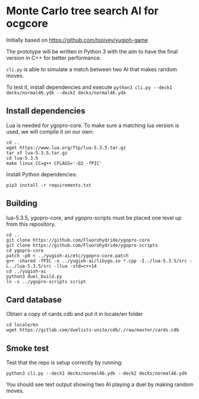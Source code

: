 # Monte Carlo tree search AI for ocgcore

Initially based on https://github.com/tspivey/yugioh-game

The prototype will be written in Python 3 with the aim to have the final version in C++ for better performance.

`cli.py` is able to simulate a match between two AI that makes random moves. 

To test it, install dependencies and execute `python3 cli.py --deck1 decks/normal46.ydk --deck2 decks/normal46.ydk`


## Install dependencies
Lua is needed for ygopro-core. To make sure a matching lua version is used, we will compile it on our own:
```
cd ..
wget https://www.lua.org/ftp/lua-5.3.5.tar.gz
tar xf lua-5.3.5.tar.gz
cd lua-5.3.5
make linux CC=g++ CFLAGS='-O2 -fPIC'
```

Install Python dependencies:
```
pip3 install -r requirements.txt
```

## Building

lua-5.3.5, ygopro-core, and ygopro-scripts must be placed one level up from this repository.

```
cd ..
git clone https://github.com/Fluorohydride/ygopro-core
git clone https://github.com/Fluorohydride/ygopro-scripts
cd ygopro-core
patch -p0 < ../yugioh-ai/etc/ygopro-core.patch
g++ -shared -fPIC -o ../yugioh-ai/libygo.so *.cpp -I../lua-5.3.5/src -L../lua-5.3.5/src -llua -std=c++14
cd ../yugioh-ai
python3 duel_build.py
ln -s ../ygopro-scripts script
```

## Card database

Obtain a copy of cards.cdb and put it in locale/en folder

```
cd locale/en
wget https://gitlab.com/duelists-unite/cdb/-/raw/master/cards.cdb
```

## Smoke test

Test that the repo is setup correctly by running:
```
python3 cli.py --deck1 decks/normal46.ydk --deck2 decks/normal46.ydk
```

You should see text output showing two AI playing a duel by making random moves.
